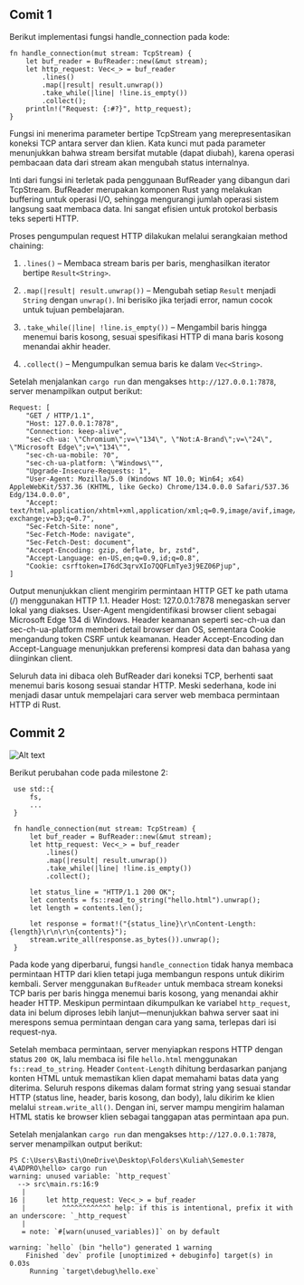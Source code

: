 ## Comit 1
Berikut implementasi fungsi handle_connection pada kode:

```
fn handle_connection(mut stream: TcpStream) {
    let buf_reader = BufReader::new(&mut stream);
    let http_request: Vec<_> = buf_reader 
        .lines() 
        .map(|result| result.unwrap()) 
        .take_while(|line| !line.is_empty()) 
        .collect();
    println!("Request: {:#?}", http_request);
}
```

Fungsi ini menerima parameter bertipe TcpStream yang merepresentasikan koneksi TCP antara server dan klien. Kata kunci mut pada parameter menunjukkan bahwa stream bersifat mutable (dapat diubah), karena operasi pembacaan data dari stream akan mengubah status internalnya.

Inti dari fungsi ini terletak pada penggunaan BufReader yang dibangun dari TcpStream. BufReader merupakan komponen Rust yang melakukan buffering untuk operasi I/O, sehingga mengurangi jumlah operasi sistem langsung saat membaca data. Ini sangat efisien untuk protokol berbasis teks seperti HTTP.

Proses pengumpulan request HTTP dilakukan melalui serangkaian method chaining:
1) ```.lines()``` – Membaca stream baris per baris, menghasilkan iterator bertipe ```Result<String>```.

2) ```.map(|result| result.unwrap())``` – Mengubah setiap ```Result``` menjadi ```String``` dengan ```unwrap()```. Ini berisiko jika terjadi error, namun cocok untuk tujuan pembelajaran.

3) ```.take_while(|line| !line.is_empty())``` – Mengambil baris hingga menemui baris kosong, sesuai spesifikasi HTTP di mana baris kosong menandai akhir header.

4) ```.collect()``` – Mengumpulkan semua baris ke dalam ```Vec<String>```.

Setelah menjalankan ```cargo run``` dan mengakses ```http://127.0.0.1:7878```, server menampilkan output berikut:
```
Request: [
    "GET / HTTP/1.1",
    "Host: 127.0.0.1:7878",
    "Connection: keep-alive",
    "sec-ch-ua: \"Chromium\";v=\"134\", \"Not:A-Brand\";v=\"24\", \"Microsoft Edge\";v=\"134\"",
    "sec-ch-ua-mobile: ?0",
    "sec-ch-ua-platform: \"Windows\"",
    "Upgrade-Insecure-Requests: 1",
    "User-Agent: Mozilla/5.0 (Windows NT 10.0; Win64; x64) AppleWebKit/537.36 (KHTML, like Gecko) Chrome/134.0.0.0 Safari/537.36 Edg/134.0.0.0",
    "Accept: text/html,application/xhtml+xml,application/xml;q=0.9,image/avif,image/webp,image/apng,*/*;q=0.8,application/signed-exchange;v=b3;q=0.7",
    "Sec-Fetch-Site: none",
    "Sec-Fetch-Mode: navigate",
    "Sec-Fetch-Dest: document",
    "Accept-Encoding: gzip, deflate, br, zstd",
    "Accept-Language: en-US,en;q=0.9,id;q=0.8",
    "Cookie: csrftoken=I76dC3qrvXIo7QQFLmTye3j9EZ06Pjup",
]
```

Output menunjukkan client mengirim permintaan HTTP GET ke path utama (/) menggunakan HTTP 1.1. Header Host: 127.0.0.1:7878 menegaskan server lokal yang diakses. User-Agent mengidentifikasi browser client sebagai Microsoft Edge 134 di Windows. Header keamanan seperti sec-ch-ua dan sec-ch-ua-platform memberi detail browser dan OS, sementara Cookie mengandung token CSRF untuk keamanan. Header Accept-Encoding dan Accept-Language menunjukkan preferensi kompresi data dan bahasa yang diinginkan client.

Seluruh data ini dibaca oleh BufReader dari koneksi TCP, berhenti saat menemui baris kosong sesuai standar HTTP. Meski sederhana, kode ini menjadi dasar untuk mempelajari cara server web membaca permintaan HTTP di Rust.

## Commit 2

![Alt text](images/commit2.png)

Berikut perubahan code pada milestone 2:
```
 use std::{
     fs,
     ...
 }
 
 fn handle_connection(mut stream: TcpStream) {
     let buf_reader = BufReader::new(&mut stream);
     let http_request: Vec<_> = buf_reader
         .lines() 
         .map(|result| result.unwrap()) 
         .take_while(|line| !line.is_empty())
         .collect();
 
     let status_line = "HTTP/1.1 200 OK"; 
     let contents = fs::read_to_string("hello.html").unwrap(); 
     let length = contents.len();
 
     let response = format!("{status_line}\r\nContent-Length: {length}\r\n\r\n{contents}");
     stream.write_all(response.as_bytes()).unwrap();
 }
 ```

 Pada kode yang diperbarui, fungsi ```handle_connection``` tidak hanya membaca permintaan HTTP dari klien tetapi juga membangun respons untuk dikirim kembali. Server menggunakan ```BufReader``` untuk membaca stream koneksi TCP baris per baris hingga menemui baris kosong, yang menandai akhir header HTTP. Meskipun permintaan dikumpulkan ke variabel ```http_request```, data ini belum diproses lebih lanjut—menunjukkan bahwa server saat ini merespons semua permintaan dengan cara yang sama, terlepas dari isi request-nya.

Setelah membaca permintaan, server menyiapkan respons HTTP dengan status ```200 OK```, lalu membaca isi file ```hello.html``` menggunakan ```fs::read_to_string```. Header ```Content-Length``` dihitung berdasarkan panjang konten HTML untuk memastikan klien dapat memahami batas data yang diterima. Seluruh respons dikemas dalam format string yang sesuai standar HTTP (status line, header, baris kosong, dan body), lalu dikirim ke klien melalui ```stream.write_all()```. Dengan ini, server mampu mengirim halaman HTML statis ke browser klien sebagai tanggapan atas permintaan apa pun.

Setelah menjalankan ```cargo run``` dan mengakses ```http://127.0.0.1:7878```, server menampilkan output berikut:

```
PS C:\Users\Basti\OneDrive\Desktop\Folders\Kuliah\Semester 4\ADPRO\hello> cargo run
warning: unused variable: `http_request`
  --> src\main.rs:16:9
   |
16 |     let http_request: Vec<_> = buf_reader
   |         ^^^^^^^^^^^^ help: if this is intentional, prefix it with an underscore: `_http_request`
   |
   = note: `#[warn(unused_variables)]` on by default

warning: `hello` (bin "hello") generated 1 warning
    Finished `dev` profile [unoptimized + debuginfo] target(s) in 0.03s
     Running `target\debug\hello.exe`
```
